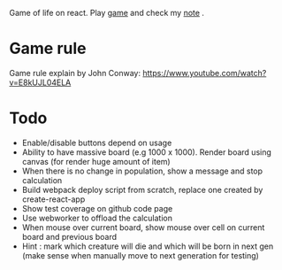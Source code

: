 Game of life on react. Play [game](https://tuanngominh.github.io/game-of-life) and check my [note](https://tuanngo.me/2017/01/13/game-of-life/) .

# Game rule
Game rule explain by John Conway: https://www.youtube.com/watch?v=E8kUJL04ELA 

# Todo
- Enable/disable buttons depend on usage
- Ability to have massive board (e.g 1000 x 1000). Render board using canvas (for render huge amount of item)
- When there is no change in population, show a message and stop calculation
- Build webpack deploy script from scratch, replace one created by create-react-app
- Show test coverage on github code page
- Use webworker to offload the calculation
- When mouse over current board, show mouse over cell on current board and previous board
- Hint : mark which creature will die and which will be born in next gen (make sense when manually move to next generation for testing)
